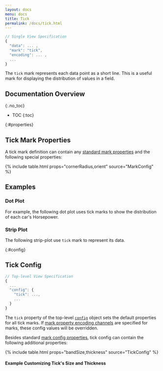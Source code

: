 ```yaml
---
layout: docs
menu: docs
title: Tick
permalink: /docs/tick.html
---
```


```js
// Single View Specification
{
  "data": ... ,
  "mark": "tick",
  "encoding": ... ,
  ...
}
```

The `tick` mark represents each data point as a short line. This is a useful mark for displaying the distribution of values in a field.

<!--prettier-ignore-start-->
## Documentation Overview
{:.no_toc}

- TOC
{:toc}

<!--prettier-ignore-end-->

{:#properties}

## Tick Mark Properties

A tick mark definition can contain any [standard mark properties](mark.html#mark-def) and the following special properties:

{% include table.html props="cornerRadius,orient" source="MarkConfig" %}

## Examples

### Dot Plot

For example, the following dot plot uses tick marks to show the distribution of each car's Horsepower.

<span class="vl-example" data-name="tick_dot"></span>

### Strip Plot

<!-- TODO: better explain this -->

The following strip-plot use `tick` mark to represent its data.

<span class="vl-example" data-name="tick_strip"></span>

<!--__TODO__ Colored Tick with adjusted size and thickness-->

{:#config}

## Tick Config

```js
// Top-level View Specification
{
  ...
  "config": {
    "tick": ...,
    ...
  }
}
```

The `tick` property of the top-level [`config`](config.html) object sets the default properties for all tick marks. If [mark property encoding channels](encoding.html#mark-prop) are specified for marks, these config values will be overridden.

Besides standard [mark config properties](mark.html#config), tick config can contain the following additional properties:

{% include table.html props="bandSize,thickness" source="TickConfig" %}

#### Example Customizing Tick's Size and Thickness

<span class="vl-example" data-name="tick_dot_thickness"></span>
